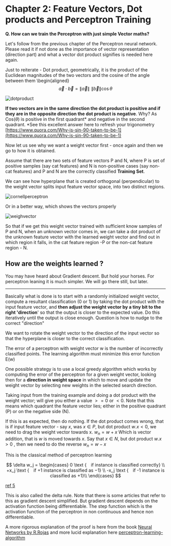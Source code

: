 # Chapter 2: Feature Vectors, Dot products and Perceptron Training

**Q.  How can we train the Perceptron with just simple Vector maths?**

Let's follow from the previous chapter of the Perceptron neural network. Please read it if not done as the importance of vector representation (direction part) and what a vector dot product signifies is needed here again.
 
 Just to reiterate - Dot product, geometrically, it is the product of the Euclidean magnitudes of the two vectors and the cosine of the angle between them
\begin{aligned}
$$
 \vec a \cdot \vec b = \left\| {\vec a} \right\|\,\,\left\| {\vec b} \right\|\cos \theta 
$$

![dotproduct][1]

**If two vectors are in the same direction the dot product is positive and if they are in the opposite direction the dot product is negative**. Why? As  Cos($\theta$) is positive in the first quadrant* and negative in the second quadrant. *See this excellent answer here to refresh your trigonometry [https://www.quora.com/Why-is-sin-90-taken-to-be-1](https://www.quora.com/Why-is-sin-90-taken-to-be-1)

Now let us see why we want a weight vector first - once again and then we go to how it is obtained.

Assume that there are two sets of feature vectors P and N, where P is set of positive samples (say cat features) and N is non-positive cases (say non-cat features) and P and N are the correctly classified
**Training Set**.

We can see how hyperplane that is created orthogonal (perpendicular) to the weight vector splits input feature vector space, into two distinct regions.

![cornellperceptron][6]

Or in a better way, which shows the vectors properly

![weighvector][2]

So that if we get this weight vector trained with sufficient know samples of P and N, when an unknown vector comes in, we can take a dot product of the unknown feature vector with the learned weight vector and find out in which region it falls, in the cat feature region -P or the non-cat feature region - N.

## How are the weights learned ?

You may have heard about Gradient descent. But hold your horses. For perceptron leaning it is much simpler. We will go there still, but later.

----

Basically what is done is to start with a randomly initialized weight vector, compute a resultant classification (0 or 1) by taking the dot product with the input feature vector, and **then adjust the weight vector by a tiny bit to the right 'direction**' so that the output is closer to the expected value. Do this iteratively until the output is close enough.
Question is how to nudge to the correct "direction"

We want to rotate the weight vector to the direction of the input vector so that the hyperplane is closer to the correct classification.

The error of a perceptron with weight vector w is the number of incorrectly classified points. The learning algorithm must minimize this error function E(w)

One possible strategy is to use a local greedy algorithm which works by computing the error of the perceptron for a given weight vector, looking then for a **direction in weight space** in which to move and update the weight vector by selecting new weights in the selected search direction.

Taking input from the training example and doing a dot product with the weight vector; will give you either a value $>=0$ or $<0$. Note that this means which quadrant the feature vector lies; either in the positive quadrant (P) or on the negative side (N).

If this is as expected, then do nothing. If the dot product comes wrong, that is if input feature vector - say $x$, was $x \in P$, but dot product $w. x < 0$, we need to drag the weight vector towards x.
$w_n = w +x$
Which is vector addition, that is $w$ is moved towards $x$. Say that  $x \in N$, but dot product $w. x > 0$ , then we need to do the reverse $w_n = w - x$

This is the classical method of perceptron learning


$$
\delta w_j =
 \begin{cases}
 0 \text { if instance is classified correctly}  \\ 
+x_j  \text { if +1 instance is classified as −1} \\ 
-x_j \text { if -1 instance is classified as +1}\\ 
\end{cases}
$$

 [ref 5][5]

This is also called the delta rule. Note that there is some articles that refer to this as gradient descent simplified. But gradient descent depends on the activation function being differentiable. The step function which is the activation function of the perceptron in non continuous and hence non differentiable.

A more rigorous  explanation of the proof is here from the book
[Neural Networks by R.Rojas][3] and more lucid explanation here
 [perceptron-learning-algorithm][4]


  [1]: https://i.stack.imgur.com/kO3ym.png
  [2]: https://i.imgur.com/7MsJuS1.png
  [3]: https://page.mi.fu-berlin.de/rojas/neural/chapter/K4.pdf
  [4]: https://towardsdatascience.com/perceptron-learning-algorithm-d5db0deab975
  [5]: http://www.cs.bc.edu/~alvarez/ML/gradientSearch.pdf
  [6]: https://i.imgur.com/OIN3maH.png


